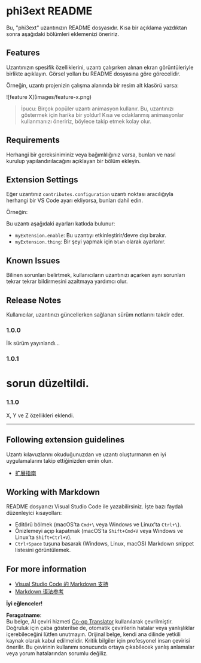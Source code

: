 <!--
CO_OP_TRANSLATOR_METADATA:
{
  "original_hash": "be0b2937160c486180ded27e4f14adeb",
  "translation_date": "2025-05-09T04:51:17+00:00",
  "source_file": "code/07.Lab/01/AIPC/extensions/phi3ext/README.md",
  "language_code": "tr"
}
-->
# phi3ext README

Bu, "phi3ext" uzantınızın README dosyasıdır. Kısa bir açıklama yazdıktan sonra aşağıdaki bölümleri eklemenizi öneririz.

## Features

Uzantınızın spesifik özelliklerini, uzantı çalışırken alınan ekran görüntüleriyle birlikte açıklayın. Görsel yolları bu README dosyasına göre görecelidir.

Örneğin, uzantı projenizin çalışma alanında bir resim alt klasörü varsa:

\!\[feature X\]\(images/feature-x.png\)

> İpucu: Birçok popüler uzantı animasyon kullanır. Bu, uzantınızı göstermek için harika bir yoldur! Kısa ve odaklanmış animasyonlar kullanmanızı öneririz, böylece takip etmek kolay olur.

## Requirements

Herhangi bir gereksiniminiz veya bağımlılığınız varsa, bunları ve nasıl kurulup yapılandırılacağını açıklayan bir bölüm ekleyin.

## Extension Settings

Eğer uzantınız `contributes.configuration` uzantı noktası aracılığıyla herhangi bir VS Code ayarı ekliyorsa, bunları dahil edin.

Örneğin:

Bu uzantı aşağıdaki ayarları katkıda bulunur:

* `myExtension.enable`: Bu uzantıyı etkinleştirir/devre dışı bırakır.
* `myExtension.thing`: Bir şeyi yapmak için `blah` olarak ayarlanır.

## Known Issues

Bilinen sorunları belirtmek, kullanıcıların uzantınızı açarken aynı sorunları tekrar tekrar bildirmesini azaltmaya yardımcı olur.

## Release Notes

Kullanıcılar, uzantınızı güncellerken sağlanan sürüm notlarını takdir eder.

### 1.0.0

İlk sürüm yayınlandı...

### 1.0.1

# sorun düzeltildi.

### 1.1.0

X, Y ve Z özellikleri eklendi.

---

## Following extension guidelines

Uzantı kılavuzlarını okuduğunuzdan ve uzantı oluşturmanın en iyi uygulamalarını takip ettiğinizden emin olun.

* [扩展指南](https://code.visualstudio.com/api/references/extension-guidelines?WT.mc_id=aiml-137032-kinfeylo)

## Working with Markdown

README dosyanızı Visual Studio Code ile yazabilirsiniz. İşte bazı faydalı düzenleyici kısayolları:

* Editörü bölmek (macOS’ta `Cmd+\` veya Windows ve Linux’ta `Ctrl+\`).
* Önizlemeyi açıp kapatmak (macOS’ta `Shift+Cmd+V` veya Windows ve Linux’ta `Shift+Ctrl+V`).
* `Ctrl+Space` tuşuna basarak (Windows, Linux, macOS) Markdown snippet listesini görüntülemek.

## For more information

* [Visual Studio Code 的 Markdown 支持](http://code.visualstudio.com/docs/languages/markdown?WT.mc_id=aiml-137032-kinfeylo)
* [Markdown 语法参考](https://help.github.com/articles/markdown-basics/)

**İyi eğlenceler!**

**Feragatname**:  
Bu belge, AI çeviri hizmeti [Co-op Translator](https://github.com/Azure/co-op-translator) kullanılarak çevrilmiştir. Doğruluk için çaba gösterilse de, otomatik çevirilerin hatalar veya yanlışlıklar içerebileceğini lütfen unutmayın. Orijinal belge, kendi ana dilinde yetkili kaynak olarak kabul edilmelidir. Kritik bilgiler için profesyonel insan çevirisi önerilir. Bu çevirinin kullanımı sonucunda ortaya çıkabilecek yanlış anlamalar veya yorum hatalarından sorumlu değiliz.